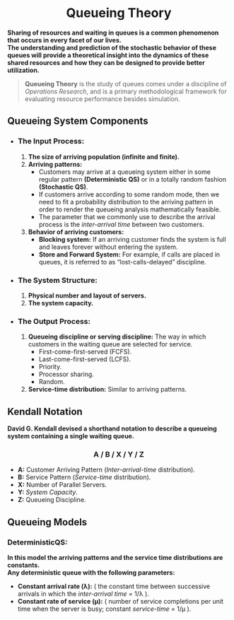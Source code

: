 <h1 align = "center">Queueing Theory</h1>

**Sharing of resources and waiting in queues is a common phenomenon that occurs in every facet of our lives.<br>
The understanding and prediction of the stochastic behavior of these queues will provide a theoretical insight into the dynamics of these shared resources and how they can be designed to provide better utilization.<br>**

> **Queueing Theory** is the study of queues comes under a discipline of *Operations Research*, and is a primary methodological framework for evaluating resource performance besides simulation.

## Queueing System Components
- ### The Input Process:
  1. **The size of arriving population (infinite and finite).**
  2. **Arriving patterns:**
     * Customers may arrive at a queueing system either in some regular pattern **(Deterministic QS)** or in a totally random fashion **(Stochastic QS)**.
     * If customers arrive according to some random mode, then we need to fit a probability distribution to the arriving pattern in order to render the queueing analysis mathematically feasible.
     * The parameter that we commonly use to describe the arrival process is the *inter-arrival time* between two customers.
  3. **Behavior of arriving customers:**
     * **Blocking system:** If an arriving customer finds the system is full and leaves forever without entering the system.
     * **Store and Forward System:** For example, if calls are placed in queues, it is referred to as “lost-calls-delayed” discipline.
- ### The System Structure:
  1. **Physical number and layout of servers.**
  2. **The system capacity.**
- ### The Output Process:
  1. **Queueing discipline or serving discipline:** The way in which customers in the waiting queue are selected for service.
     * First-come-first-served (FCFS). 
     * Last-come-first-served (LCFS).
     * Priority.
     * Processor sharing.
     * Random.
  2. **Service-time distribution:** Similar to arriving patterns.
## Kendall Notation
**David G. Kendall devised a shorthand notation to describe a queueing system containing a single waiting queue.**
<h3 align = "center">A / B / X / Y / Z</h3>

- **A:** Customer Arriving Pattern (*Inter-arrival-time* distribution).
- **B:** Service Pattern (*Service-time* distribution).
- **X:** Number of Parallel Servers.
- **Y:** *System Capacity*.
- **Z:** Queueing Discipline.
## Queueing Models
### DeterministicQS:
**In this model the arriving patterns and the service time distributions are constants.<br>
Any deterministic queue with the following parameters:**
- **Constant arrival rate (λ):** ( the constant time between successive arrivals in which the *inter-arrival time* = 1/λ ).
- **Constant rate of service (μ):** ( number of service completions per unit time when the server is busy; constant *service-time* = 1/μ ).
